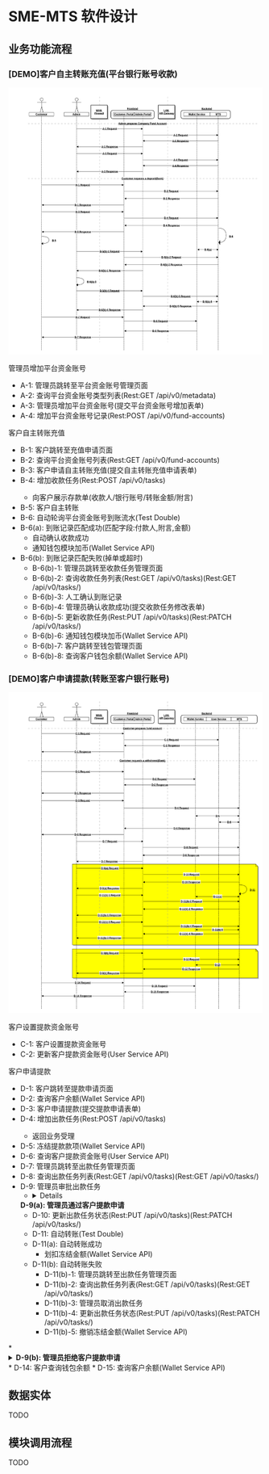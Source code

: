 # SME-MTS 软件设计

## 业务功能流程

### [DEMO]客户自主转账充值(平台银行账号收款)

![客户自主转账充值(DEMO)](pics/demo-bank-deposit.png)

管理员增加平台资金账号

* A-1: 管理员跳转至平台资金账号管理页面
* A-2: 查询平台资金账号类型列表(Rest:GET <MTS>/api/v0/metadata)
* A-3: 管理员增加平台资金账号(提交平台资金账号增加表单)
* A-4: 增加平台资金账号记录(Rest:POST <MTS>/api/v0/fund-accounts)

客户自主转账充值

* B-1: 客户跳转至充值申请页面
* B-2: 查询平台资金账号列表(Rest:GET <MTS>/api/v0/fund-accounts)
* B-3: 客户申请自主转账充值(提交自主转账充值申请表单)
* B-4: 增加收款任务(Rest:POST <MTS>/api/v0/tasks)
  * 向客户展示存款单(收款人/银行账号/转账金额/附言)
* B-5: 客户自主转账
* B-6: 自动轮询平台资金账号到账流水(Test Double)
* B-6(a): 到账记录匹配成功(匹配字段:付款人,附言,金额)
  * 自动确认收款成功
  * 通知钱包模块加币(Wallet Service API)
* B-6(b): 到账记录匹配失败(掉单或超时)
  * B-6(b)-1: 管理员跳转至收款任务管理页面
  * B-6(b)-2: 查询收款任务列表(Rest:GET <MTS>/api/v0/tasks)(Rest:GET <MTS>/api/v0/tasks/<uuid>)
  * B-6(b)-3: 人工确认到账记录
  * B-6(b)-4: 管理员确认收款成功(提交收款任务修改表单)
  * B-6(b)-5: 更新收款任务(Rest:PUT <MTS>/api/v0/tasks)(Rest:PATCH <MTS>/api/v0/tasks/<id>)
  * B-6(b)-6: 通知钱包模块加币(Wallet Service API)
  * B-6(b)-7: 客户跳转至钱包管理页面
  * B-6(b)-8: 查询客户钱包余额(Wallet Service API)

### [DEMO]客户申请提款(转账至客户银行账号)

![客户申请提款(DEMO)](pics/demo-bank-withdrawal.png)

客户设置提款资金账号

* C-1: 客户设置提款资金账号
* C-2: 更新客户提款资金账号(User Service API)

客户申请提款

* D-1: 客户跳转至提款申请页面
* D-2: 查询客户余额(Wallet Service API)
* D-3: 客户申请提款(提交提款申请表单)
* D-4: 增加出款任务(Rest:POST <MTS>/api/v0/tasks)
  * 返回业务受理
* D-5: 冻结提款款项(Wallet Service API)
* D-6: 查询客户提款资金账号(User Service API)
* D-7: 管理员跳转至出款任务管理页面
* D-8: 查询出款任务列表(Rest:GET <MTS>/api/v0/tasks)(Rest:GET <MTS>/api/v0/tasks/<uuid>)
* D-9: 管理员审批出款任务
  * <details>
  <summary><strong>D-9(a): 管理员通过客户提款申请</strong></summary>
  <ul>
    <li>D-10: 更新出款任务状态(Rest:PUT <MTS>/api/v0/tasks)(Rest:PATCH <MTS>/api/v0/tasks/<id>)</li>
    <li>D-11: 自动转账(Test Double)</li>
    <li>D-11(a): 自动转账成功
    <ul>
      <li>划扣冻结金额(Wallet Service API)</li>
    </ul></li>
    <li>D-11(b): 自动转账失败
    <ul>
      <li>D-11(b)-1: 管理员跳转至出款任务管理页面</li>
      <li>D-11(b)-2: 查询出款任务列表(Rest:GET <MTS>/api/v0/tasks)(Rest:GET <MTS>/api/v0/tasks/<uuid>)</li>
      <li>D-11(b)-3: 管理员取消出款任务</li>
      <li>D-11(b)-4: 更新出款任务状态(Rest:PUT <MTS>/api/v0/tasks)(Rest:PATCH <MTS>/api/v0/tasks/<id>)</li>
      <li>D-11(b)-5: 撤销冻结金额(Wallet Service API)</li>
    </ul></li>
  </ul>
</details>
  * <details>
  <summary><strong>D-9(b): 管理员拒绝客户提款申请</strong></summary>
  <ul>
    <li>D-12: 更新出款任务状态(Rest:PUT <MTS>/api/v0/tasks)(Rest:PATCH <MTS>/api/v0/tasks/<id>)</li>
    <li>D-13: 撤销冻结金额(Wallet Service API)</li>
  </ul>
</details>
* D-14: 客户查询钱包余额
* D-15: 查询客户余额(Wallet Service API)

## 数据实体

TODO

## 模块调用流程

TODO
